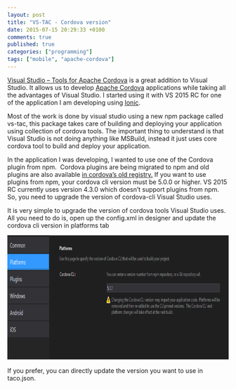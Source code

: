 ```yaml
---
layout: post
title: "VS-TAC - Cordova version"
date: 2015-07-15 20:29:33 +0100
comments: true
published: true
categories: ["programming"]
tags: ["mobile", "apache-cordova"]
---
```


<p><a href="http://aka.ms/cordova" target="_blank">Visual Studio – Tools for Apache Cordova</a> is a great addition to Visual Studio. It allows us to develop <a href="http://cordova.apache.org/" target="_blank">Apache Cordova</a> applications while taking all the advantages of Visual Studio. I started using it with VS 2015 RC for one of the application I am developing using <a href="http://ionicframework.com/" target="_blank">Ionic</a>. </p> <p>Most of the work is done by visual studio using a new npm package called vs-tac, this package takes care of building and deploying your application using collection of cordova tools.<!--more--> The important thing to understand is that Visual Studio is not doing anything like MSBuild, instead it just uses core cordova tool to build and deploy your application.</p> <p>In the application I was developing, I wanted to use one of the Cordova plugin from npm.&nbsp; Cordova plugins are being migrated to npm and old plugins are also available <a href="http://cordova.apache.org/announcements/2015/04/21/plugins-release-and-move-to-npm.html" target="_blank">in cordova’s old registry.</a> If you want to use plugins from npm, your cordova cli version must be 5.0.0 or higher. VS 2015 RC currently uses version 4.3.0 which doesn’t support plugins from npm. So, you need to upgrade the version of cordova-cli Visual Studio uses.</p> <p>It is very simple to upgrade the version of cordova tools Visual Studio uses. All you need to do is, open up the config.xml in designer and update the cordova cli version in platforms tab</p> <p><img title="image" style="border-left-width: 0px; border-right-width: 0px; background-image: none; border-bottom-width: 0px; padding-top: 0px; padding-left: 0px; display: inline; padding-right: 0px; border-top-width: 0px" border="0" alt="image" src="/files/image_3.png" width="849" height="283"></p> <p>If you prefer, you can directly update the version you want to use in taco.json.</p>
